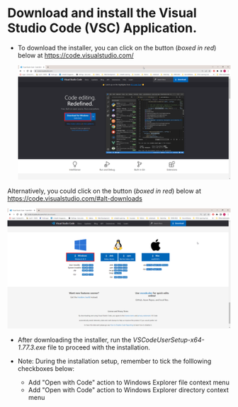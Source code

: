 # Download and install the Visual Studio Code (VSC) Application.

* To download the installer, you can click on the button (*boxed in red*) below at https://code.visualstudio.com/

   ![Download For Windows - Stable Build Button](../images/VS_Code_Download.png)

Alternatively, you could click on the button (*boxed in red*) below at https://code.visualstudio.com/#alt-downloads

   ![Windows - Windows 8, 10, 11 Button](../images/VS_Code_alt_Download.png)

* After downloading the installer, run the *VSCodeUserSetup-x64-1.77.3.exe* file to proceed with the installation.

* Note: During the installation setup, remember to tick the folllowing checkboxes below:

   * Add "Open with Code" action to Windows Explorer file context menu
   * Add "Open with Code" action to Windows Explorer directory context menu